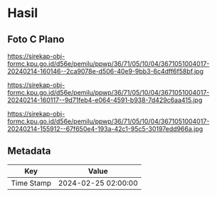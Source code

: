 # Hasil

## Foto C Plano

https://sirekap-obj-formc.kpu.go.id/d56e/pemilu/ppwp/36/71/05/10/04/3671051004017-20240214-160146--2ca9078e-d506-40e9-9bb3-6c4dff6f58bf.jpg

https://sirekap-obj-formc.kpu.go.id/d56e/pemilu/ppwp/36/71/05/10/04/3671051004017-20240214-160117--9d71feb4-e064-4591-b938-7d429c6aa415.jpg

https://sirekap-obj-formc.kpu.go.id/d56e/pemilu/ppwp/36/71/05/10/04/3671051004017-20240214-155912--67f650e4-193a-42c1-95c5-30197edd966a.jpg


## Metadata

| Key        | Value               |
| ---------- | ------------------- |
| Time Stamp | 2024-02-25 02:00:00 |



